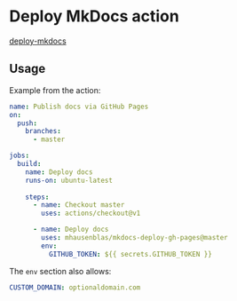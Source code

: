 # Deploy MkDocs action

[deploy-mkdocs](https://github.com/marketplace/actions/deploy-mkdocs)

## Usage

Example from the action:

```yaml
name: Publish docs via GitHub Pages
on:
  push:
    branches:
      - master

jobs:
  build:
    name: Deploy docs
    runs-on: ubuntu-latest
    
    steps:
      - name: Checkout master
        uses: actions/checkout@v1

      - name: Deploy docs
        uses: mhausenblas/mkdocs-deploy-gh-pages@master
        env:
          GITHUB_TOKEN: ${{ secrets.GITHUB_TOKEN }}
```

The `env` section also allows:

```yaml
CUSTOM_DOMAIN: optionaldomain.com
```
